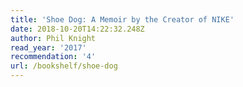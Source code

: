 ```yaml
---
title: 'Shoe Dog: A Memoir by the Creator of NIKE'
date: 2018-10-20T14:22:32.248Z
author: Phil Knight
read_year: '2017'
recommendation: '4'
url: /bookshelf/shoe-dog
---
```



